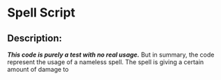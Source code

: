 # Spell Script

## Description:
***This code is purely a test with no real usage.***
But in summary, the code represent the usage of a nameless spell.
The spell is giving a certain amount of damage to